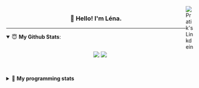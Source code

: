 <!--
<a href="https://twitter.com" target="_blank" rel="nofollow">
 <img align="right" alt="Pratik's Twitter" width="22px" src="https://cdn.jsdelivr.net/npm/simple-icons@v3/icons/twitter.svg" />
</a> 

-->
<a href="https://www.linkedin.com/in/lenagiacalone/" target="_blank" rel="nofollow">
 <img align="right" alt="Pratik's Linkdein" width="22px" src="https://cdn.jsdelivr.net/npm/simple-icons@v3/icons/linkedin.svg" />
</a>



<h3 align="center">👋 Hello! I'm Léna.</h3>

---

<!--
**lgiacalo/lgiacalo** is a ✨ _special_ ✨ repository because its `README.md` (this file) appears on your GitHub profile.

Here are some ideas to get you started:

- 🔭 I’m currently working on ...
- 🌱 I’m currently learning ...
- 👯 I’m looking to collaborate on ...
- 🤔 I’m looking for help with ...
- 💬 Ask me about ...
- 📫 How to reach me: ...
- 😄 Pronouns: ...
- ⚡ Fun fact: ...
-->

<details open>
 <summary> 😇 <b>My Github Stats</b>: </summary>
<br>
<p align = "center">
  <img src = "https://github-readme-stats.vercel.app/api?username=lgiacalo&show_icons=true&theme=nord" width="420">
  <img src = "https://github-readme-stats.vercel.app/api/top-langs/?username=lgiacalo&layout=compact&theme=nord">
</p>
 
<br>
<p align = "center">
  <imp src = "https://github-readme-stats.vercel.app/api/wakatime?username=lgiacalo&theme=nord">
</p>

</details>

<details>
 <summary>🤖 <b>My programming stats</b></summary>
 <br>
 
<!--START_SECTION:waka-->
![Lines of code](https://img.shields.io/badge/From%20Hello%20World%20I%27ve%20Written-956132%20lines%20of%20code-blue)

**🐱 My Github Data** 

> 🏆 627 Contributions in the Year 2021
 > 
> 📦 297.0 kB Used in Github's Storage 
 > 
> 🚫 Not Opted to Hire
 > 
> 📜 44 Public Repositories 
 > 
> 🔑 32 Private Repositories  
 > 
**I'm an Early 🐤** 

```text
🌞 Morning    172 commits    ███░░░░░░░░░░░░░░░░░░░░░░   14.54% 
🌆 Daytime    463 commits    █████████░░░░░░░░░░░░░░░░   39.14% 
🌃 Evening    438 commits    █████████░░░░░░░░░░░░░░░░   37.02% 
🌙 Night      110 commits    ██░░░░░░░░░░░░░░░░░░░░░░░   9.3%

```
📅 **I'm Most Productive on Thursday** 

```text
Monday       176 commits    ███░░░░░░░░░░░░░░░░░░░░░░   14.88% 
Tuesday      161 commits    ███░░░░░░░░░░░░░░░░░░░░░░   13.61% 
Wednesday    217 commits    ████░░░░░░░░░░░░░░░░░░░░░   18.34% 
Thursday     255 commits    █████░░░░░░░░░░░░░░░░░░░░   21.56% 
Friday       181 commits    ███░░░░░░░░░░░░░░░░░░░░░░   15.3% 
Saturday     73 commits     █░░░░░░░░░░░░░░░░░░░░░░░░   6.17% 
Sunday       120 commits    ██░░░░░░░░░░░░░░░░░░░░░░░   10.14%

```


📊 **This Week I Spent My Time On** 

```text
⌚︎ Time Zone: Europe/Paris

💬 Programming Languages: 
JavaScript               27 hrs 19 mins      ██████████████████████░░░   87.51% 
Other                    2 hrs 33 mins       ██░░░░░░░░░░░░░░░░░░░░░░░   8.18% 
CSV                      42 mins             ░░░░░░░░░░░░░░░░░░░░░░░░░   2.27% 
JSON                     17 mins             ░░░░░░░░░░░░░░░░░░░░░░░░░   0.94% 
Markdown                 17 mins             ░░░░░░░░░░░░░░░░░░░░░░░░░   0.94%

🔥 Editors: 
VS Code                  31 hrs 13 mins      █████████████████████████   100.0%

🐱‍💻 Projects: 
pappers-engine           24 hrs 1 min        ███████████████████░░░░░░   76.92% 
script-pappers           5 hrs 35 mins       ████░░░░░░░░░░░░░░░░░░░░░   17.89% 
Unknown Project          48 mins             ░░░░░░░░░░░░░░░░░░░░░░░░░   2.57% 
pappers-importers        31 mins             ░░░░░░░░░░░░░░░░░░░░░░░░░   1.68% 
works                    17 mins             ░░░░░░░░░░░░░░░░░░░░░░░░░   0.94%

💻 Operating System: 
Mac                      31 hrs 13 mins      █████████████████████████   100.0%

```

**I Mostly Code in C** 

```text
C                        26 repos            ████████░░░░░░░░░░░░░░░░░   33.33% 
JavaScript               13 repos            ████░░░░░░░░░░░░░░░░░░░░░   16.67% 
HTML                     8 repos             ██░░░░░░░░░░░░░░░░░░░░░░░   10.26% 
Shell                    8 repos             ██░░░░░░░░░░░░░░░░░░░░░░░   10.26% 
C++                      4 repos             █░░░░░░░░░░░░░░░░░░░░░░░░   5.13%

```


**Timeline**

![Chart not found](https://raw.githubusercontent.com/lgiacalo/lgiacalo/main/charts/bar_graph.png) 


<!--END_SECTION:waka-->

</details>
